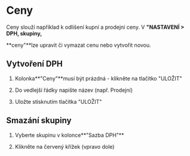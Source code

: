 # **Ceny**

Ceny slouží například k odlišení kupní a prodejní ceny. V **"NASTAVENÍ &gt; DPH, skupiny,**

**ceny"**lze upravit či vymazat cenu nebo vytvořit novou.

## **Vytvoření DPH**

1. Kolonka**"Ceny"**musí být prázdná - klikněte na tlačítko "ULOŽIT"

2. Do vedlejší řádky napište název \(např. Prodejní\)

3. Uložte stisknutím tlačítka "ULOŽIT"

## **Smazání skupiny**

1. Vyberte skupinu v kolonce**"Sazba DPH"**

2. Klikněte na červený křížek \(vpravo dole\)



